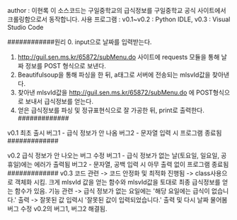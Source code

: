  author : 이현록
 이 소스코드는 구일중학교의 급식정보를 구일중학교 공식 사이트에서 크롤링함으로서 동작합니다.
 사용 프로그램 : v0.1~v0.2 : Python IDLE, v0.3 : Visual Studio Code

 ############원리
 0. input으로 날짜를 입력받는다.
 1. http://guil.sen.ms.kr/65872/subMenu.do 사이트에 requests 모듈을 통해 날짜 정보를 POST 형식으로 보낸다.
 2. Beautifulsoup을 통해 파싱을 한 뒤, a태그로 서버에 전송되는 mlsvId값을 찾아낸다.
 3. 찾아낸 mlsvId값을 http://guil.sen.ms.kr/65872/subMenu.do 에 POST형식으로 보내서 급식정보를 얻는다.
 4. 얻은 급식정보를 파싱 및 정규표현식으로 잘 가공한 뒤, print로 출력한다.
 #############

 v0.1
 최초 출시
 버그1 - 급식 정보가 안 나옴
 버그2 - 문자열 입력 시 프로그램 종료됨
 #############

 v0.2
 급식 정보가 안 나오는 버그 수정
 버그1 - 급식 정보가 없는 날(토요일, 일요일, 공휴일)에는 에러가 출력됨
 버그2 - 문자열, 공백 입력 시 아무 출력 없이 프로그램 종료됨
 #############
 v0.3
 코드 관련
  -> 코드 안정화 및 최적화 진행됨
  -> class사용으로 객체화 시킴. 크게 mlsvId 값을 얻는 함수와 mlsvId값을 토대로 최종 급식정보를 얻는 함수가 있음.
 기능 관련
  -> 급식 정보가 없는 요일에는 '해당 요일에는 급식이 없습니다.' 출력
  -> 잘못된 값 입력시 '잘못된 값이 입력되었습니다.' 출력 및 다시 날짜 물어봄
 버그 수정
 v0.2의 버그1, 버그2 해결됨.
